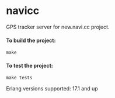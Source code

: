 navicc
======

GPS tracker server for new.navi.cc project.

#### To build the project:

    make

#### To test the project:

    make tests

Erlang versions supported: 17.1 and up
